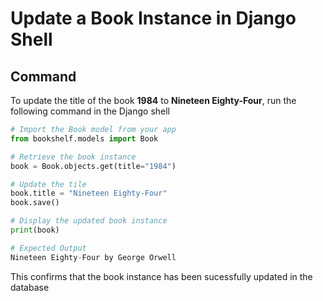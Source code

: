 # Update a Book Instance in Django Shell

## Command
To update the title of the book **1984** to **Nineteen Eighty-Four**, run the following command in the Django shell

```python
# Import the Book model from your app
from bookshelf.models import Book

# Retrieve the book instance
book = Book.objects.get(title="1984")

# Update the tile
book.title = "Nineteen Eighty-Four"
book.save()

# Display the updated book instance
print(book)

# Expected Output
Nineteen Eighty-Four by George Orwell
```
This confirms that the book instance has been sucessfully updated in the database
```